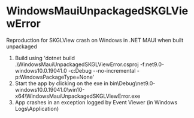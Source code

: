 # WindowsMauiUnpackagedSKGLViewError
Reproduction for SKGLView crash on Windows in .NET MAUI when built unpackaged

1. Build using 'dotnet build .\WindowsMauiUnpackagedSKGLViewError.csproj -f:net9.0-windows10.0.19041.0 -c:Debug --no-incremental -p:WindowsPackageType=None'
2. Start the app by clicking on the exe in bin\Debug\net9.0-windows10.0.19041.0\win10-x64\WindowsMauiUnpackagedSKGLViewError.exe
3. App crashes in an exception logged by Event Viewer (in Windows Logs\Application)